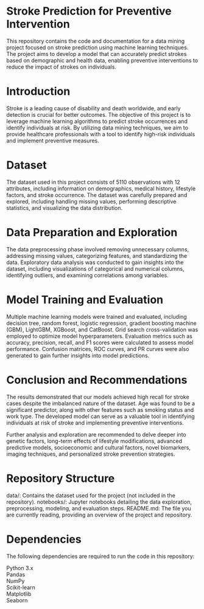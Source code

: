 # Stroke Prediction for Preventive Intervention
This repository contains the code and documentation for a data mining project focused on stroke prediction using machine learning techniques. The project aims to develop a model that can accurately predict strokes based on demographic and health data, enabling preventive interventions to reduce the impact of strokes on individuals.

# Introduction
Stroke is a leading cause of disability and death worldwide, and early detection is crucial for better outcomes. The objective of this project is to leverage machine learning algorithms to predict stroke occurrences and identify individuals at risk. By utilizing data mining techniques, we aim to provide healthcare professionals with a tool to identify high-risk individuals and implement preventive measures.

# Dataset
The dataset used in this project consists of 5110 observations with 12 attributes, including information on demographics, medical history, lifestyle factors, and stroke occurrence. The dataset was carefully prepared and explored, including handling missing values, performing descriptive statistics, and visualizing the data distribution.

# Data Preparation and Exploration
The data preprocessing phase involved removing unnecessary columns, addressing missing values, categorizing features, and standardizing the data. Exploratory data analysis was conducted to gain insights into the dataset, including visualizations of categorical and numerical columns, identifying outliers, and examining correlations among variables.

# Model Training and Evaluation
Multiple machine learning models were trained and evaluated, including decision tree, random forest, logistic regression, gradient boosting machine (GBM), LightGBM, XGBoost, and CatBoost. Grid search cross-validation was employed to optimize model hyperparameters. Evaluation metrics such as accuracy, precision, recall, and F1 scores were calculated to assess model performance. Confusion matrices, ROC curves, and PR curves were also generated to gain further insights into model predictions.

# Conclusion and Recommendations
The results demonstrated that our models achieved high recall for stroke cases despite the imbalanced nature of the dataset. Age was found to be a significant predictor, along with other features such as smoking status and work type. The developed model can serve as a valuable tool in identifying individuals at risk of stroke and implementing preventive interventions.

Further analysis and exploration are recommended to delve deeper into genetic factors, long-term effects of lifestyle modifications, advanced predictive models, socioeconomic and cultural factors, novel biomarkers, imaging techniques, and personalized stroke prevention strategies.

# Repository Structure
data/: Contains the dataset used for the project (not included in the repository).
notebooks/: Jupyter notebooks detailing the data exploration, preprocessing, modeling, and evaluation steps.
README.md: The file you are currently reading, providing an overview of the project and repository.

# Dependencies
The following dependencies are required to run the code in this repository:

Python 3.x <br>
Pandas<br>
NumPy<br>
Scikit-learn<br>
Matplotlib<br>
Seaborn


